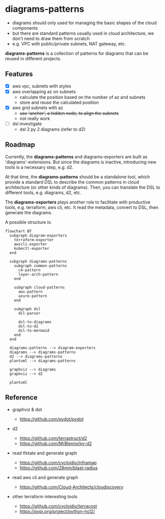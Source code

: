 # diagrams-patterns

- diagrams should only used for managing the basic shapes of the cloud components
- but there are standard patterns usually used in cloud architecture, we don't need to draw them from scratch
- e.g. VPC with public/private subnets, NAT gateway, etc.

**diagrams-patterns** is a collection of patterns for diagrams that can be reused in different projects.

## Features

- [x] aws vpc, subnets with styles
- [x] aws overlapping az on subnets
  - calculate the position based on the number of az and subnets
  - store and reuse the calculated position
- [x] aws grid subnets with az
  - ~~use 'anchor', a hidden node, to align the subnets~~
  - not really work
- [ ] dsl investigate
  - dsl 2 py 2 diagrams (refer to d2)

## Roadmap

Currently, the **diagrams-patterns** and diagrams-exporters are built as 'diagrams'-extensions. But since the diagrams is inactive, introducing new tools is a necessary step, e.g. d2.

At that time, the **diagrams-patterns** should be a standalone tool, which provide a standard DSL to describe the common patterns in cloud architecture (or other kinds of diagrams). Then, you can translate the DSL to different tools, e.g. diagrams, d2, etc.

The **diagrams-exporters** plays another role to facilitate with productive tools, e.g. terraform, aws cli, etc. It read the metadata, convert to DSL, then generate the diagrams.

A possible structure is:

```mermaid
flowchart BT
  subgraph diagram-exporters
    terraform-exporter
    awscli-exporter
    kubectl-exporter
  end

  subgraph diagrams-patterns
    subgraph common-patterns
      c4-pattern
      layer-arch-pattern    
    end

    subgraph cloud-patterns
      aws-pattern
      azure-pattern
    end

    subgraph dsl
      dsl-parser

      dsl-to-diagrams
      dsl-to-d2
      dsl-to-mermaid
    end
  end

  diagrams-patterns --> diagram-exporters
  diagrams --> diagrams-patterns
  d2 --> diagrams-patterns
  plantuml --> diagrams-patterns
  
  graphviz --> diagrams
  graphviz --> d2

  plantuml
```

## Reference

- graphviz & dot
  - <https://github.com/pydot/pydot>

- d2
  - <https://github.com/terrastruct/d2>
  - <https://github.com/MrBlenny/py-d2>

- read tfstate and generate graph
  - <https://github.com/cycloidio/inframap>
  - <https://github.com/28mm/blast-radius>

- read aws cli and generate graph
  - <https://github.com/Cloud-Architects/cloudiscovery>

- other terraform interesting tools
  - <https://github.com/cycloidio/terracost>
  - <https://pypi.org/project/python-hcl2/>

